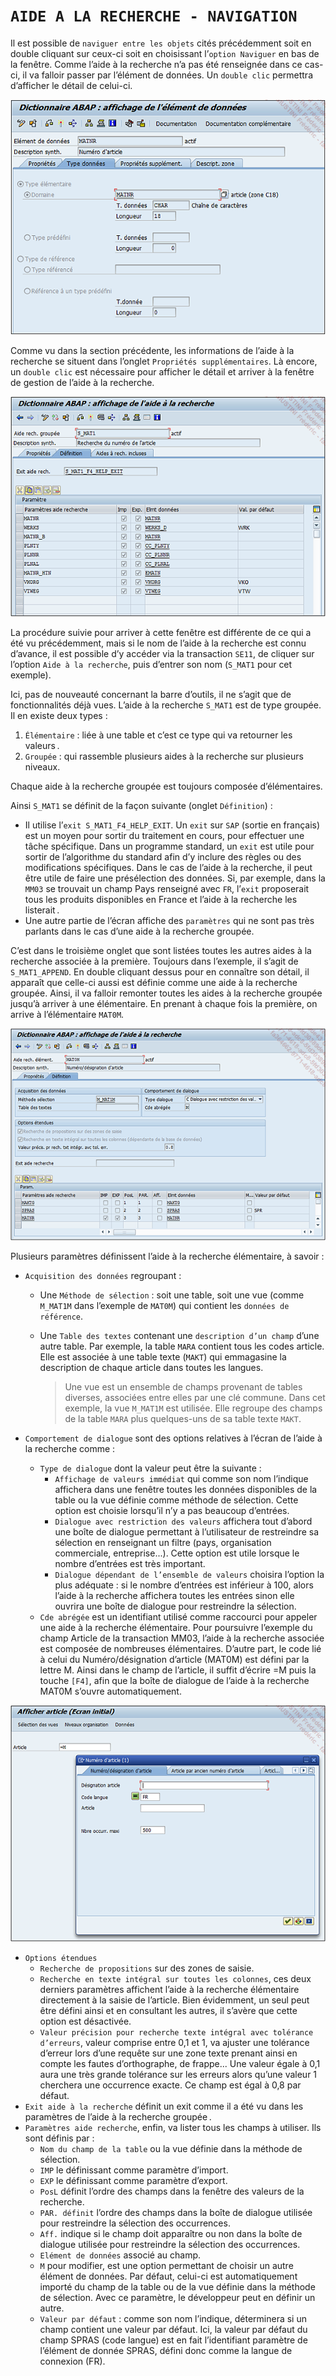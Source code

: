 # **`AIDE A LA RECHERCHE - NAVIGATION`**

Il est possible de `naviguer entre les objets` cités précédemment soit en double cliquant sur ceux-ci soit en choisissant l’`option Naviguer` en bas de la fenêtre. Comme l’aide à la recherche n’a pas été renseignée dans ce cas-ci, il va falloir passer par l’élément de données. Un `double clic` permettra d’afficher le détail de celui-ci.

![](../99%20-%20Ressources/05_SE11%20-%2014%20-%2001.png)

Comme vu dans la section précédente, les informations de l’aide à la recherche se situent dans l’onglet `Propriétés supplémentaires`. Là encore, un `double clic` est nécessaire pour afficher le détail et arriver à la fenêtre de gestion de l’aide à la recherche.

![](../99%20-%20Ressources/05_SE11%20-%2014%20-%2002.png)

La procédure suivie pour arriver à cette fenêtre est différente de ce qui a été vu précédemment, mais si le nom de l’aide à la recherche est connu d’avance, il est possible d’y accéder via la transaction `SE11`, de cliquer sur l’option `Aide à la recherche`, puis d’entrer son nom (`S_MAT1` pour cet exemple).

Ici, pas de nouveauté concernant la barre d’outils, il ne s’agit que de fonctionnalités déjà vues. L’aide à la recherche `S_MAT1` est de type groupée. Il en existe deux types :

1. `Élémentaire` : liée à une table et c’est ce type qui va retourner les valeurs .
2. `Groupée` : qui rassemble plusieurs aides à la recherche sur plusieurs niveaux.

Chaque aide à la recherche groupée est toujours composée d’élémentaires.

Ainsi `S_MAT1` se définit de la façon suivante (onglet `Définition`) :

- Il utilise l’`exit S_MAT1_F4_HELP_EXIT`. Un `exit` sur `SAP` (sortie en français) est un moyen pour sortir du traitement en cours, pour effectuer une tâche spécifique. Dans un programme standard, un `exit` est utile pour sortir de l’algorithme du standard afin d’y inclure des règles ou des modifications spécifiques. Dans le cas de l’aide à la recherche, il peut être utile de faire une présélection des données. Si, par exemple, dans la `MM03` se trouvait un champ Pays renseigné avec `FR`, l’`exit` proposerait tous les produits disponibles en France et l’aide à la recherche les listerait .
- Une autre partie de l’écran affiche des `paramètres` qui ne sont pas très parlants dans le cas d’une aide à la recherche groupée.

C’est dans le troisième onglet que sont listées toutes les autres aides à la recherche associée à la première. Toujours dans l’exemple, il s’agit de `S_MAT1_APPEND`. En double cliquant dessus pour en connaître son détail, il apparaît que celle-ci aussi est définie comme une aide à la recherche groupée. Ainsi, il va falloir remonter toutes les aides à la recherche groupée jusqu’à arriver à une élémentaire. En prenant à chaque fois la première, on arrive à l’élémentaire `MAT0M`.

![](../99%20-%20Ressources/05_SE11%20-%2014%20-%2003.png)

Plusieurs paramètres définissent l’aide à la recherche élémentaire, à savoir :

- `Acquisition des données` regroupant :

  - Une `Méthode de sélection` : soit une table, soit une vue (comme `M_MAT1M` dans l’exemple de `MAT0M`) qui contient les `données de référence`.
  - Une `Table des textes` contenant une `description d’un champ` d’une autre table. Par exemple, la table `MARA` contient tous les codes article. Elle est associée à une table texte (`MAKT`) qui emmagasine la description de chaque article dans toutes les langues.

    > Une vue est un ensemble de champs provenant de tables diverses, associées entre elles par une clé commune. Dans cet exemple, la vue `M_MAT1M` est utilisée. Elle regroupe des champs de la table `MARA` plus quelques-uns de sa table texte `MAKT`.

- `Comportement de dialogue` sont des options relatives à l’écran de l’aide à la recherche comme :
  - `Type de dialogue` dont la valeur peut être la suivante :
    - `Affichage de valeurs immédiat` qui comme son nom l’indique affichera dans une fenêtre toutes les données disponibles de la table ou la vue définie comme méthode de sélection. Cette option est choisie lorsqu’il n’y a pas beaucoup d’entrées.
    - `Dialogue avec restriction des valeurs` affichera tout d’abord une boîte de dialogue permettant à l’utilisateur de restreindre sa sélection en renseignant un filtre (pays, organisation commerciale, entreprise...). Cette option est utile lorsque le nombre d’entrées est très important.
    - `Dialogue dépendant de l’ensemble de valeurs` choisira l’option la plus adéquate : si le nombre d’entrées est inférieur à 100, alors l’aide à la recherche affichera toutes les entrées sinon elle ouvrira une boîte de dialogue pour restreindre la sélection.
  - `Cde abrégée` est un identifiant utilisé comme raccourci pour appeler une aide à la recherche élémentaire. Pour poursuivre l’exemple du champ Article de la transaction MM03, l’aide à la recherche associée est composée de nombreuses élémentaires. D’autre part, le code lié à celui du Numéro/désignation d’article (MAT0M) est défini par la lettre M. Ainsi dans le champ de l’article, il suffit d’écrire =M puis la touche `[F4]`, afin que la boîte de dialogue de l’aide à la recherche MAT0M s’ouvre automatiquement.

![](../99%20-%20Ressources/05_SE11%20-%2014%20-%2004.png)

- `Options étendues`
  - `Recherche de propositions` sur des zones de saisie.
  - `Recherche en texte intégral sur toutes les colonnes`, ces deux derniers paramètres affichent l’aide à la recherche élémentaire directement à la saisie de l’article. Bien évidemment, un seul peut être défini ainsi et en consultant les autres, il s’avère que cette option est désactivée.
  - `Valeur précision pour recherche texte intégral avec tolérance d’erreurs`, valeur comprise entre 0,1 et 1, va ajuster une tolérance d’erreur lors d’une requête sur une zone texte prenant ainsi en compte les fautes d’orthographe, de frappe... Une valeur égale à 0,1 aura une très grande tolérance sur les erreurs alors qu’une valeur 1 cherchera une occurrence exacte. Ce champ est égal à 0,8 par défaut.
- `Exit aide à la recherche` définit un exit comme il a été vu dans les paramètres de l’aide à la recherche groupée .
- `Paramètres aide recherche`, enfin, va lister tous les champs à utiliser. Ils sont définis par :
  - `Nom du champ de la table` ou la vue définie dans la méthode de sélection.
  - `IMP` le définissant comme paramètre d’import.
  - `EXP` le définissant comme paramètre d’export.
  - `PosL` définit l’ordre des champs dans la fenêtre des valeurs de la recherche.
  - `PAR. définit` l’ordre des champs dans la boîte de dialogue utilisée pour restreindre la sélection des occurrences.
  - `Aff.` indique si le champ doit apparaître ou non dans la boîte de dialogue utilisée pour restreindre la sélection des occurrences.
  - `Elément de données` associé au champ.
  - `M` pour modifier, est une option permettant de choisir un autre élément de données. Par défaut, celui-ci est automatiquement importé du champ de la table ou de la vue définie dans la méthode de sélection. Avec ce paramètre, le développeur peut en définir un autre.
  - `Valeur par défaut` : comme son nom l’indique, déterminera si un champ contient une valeur par défaut. Ici, la valeur par défaut du champ SPRAS (code langue) est en fait l’identifiant paramètre de l’élément de donnée SPRAS, défini donc comme la langue de connexion (FR).
